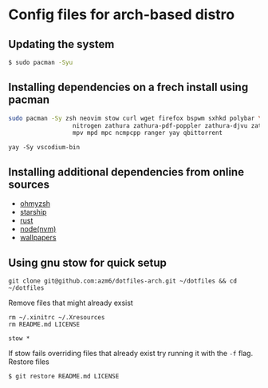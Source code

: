# Config files for arch-based distro
## Updating the system
```bash
$ sudo pacman -Syu
```
## Installing dependencies on a frech install using pacman
```bash
sudo pacman -Sy zsh neovim stow curl wget firefox bspwm sxhkd polybar \
                  nitrogen zathura zathura-pdf-poppler zathura-djvu zathura-ps tmux rofi \
                  mpv mpd mpc ncmpcpp ranger yay qbittorrent
```
```
yay -Sy vscodium-bin
```
## Installing additional dependencies from online sources

- [ohmyzsh](https://ohmyz.sh)
- [starship](https://starship.rs)
- [rust](https://rustup.rs/)
- [node(nvm)](https://github.com/nvm-sh/nvm)
- [wallpapers](https://github.com/D3Ext/aesthetic-wallpapers)

## Using gnu stow for quick setup

```
git clone git@github.com:azm6/dotfiles-arch.git ~/dotfiles && cd ~/dotfiles
```
Remove files that might already exsist
```
rm ~/.xinitrc ~/.Xresources
rm README.md LICENSE
```
```
stow *
```
If stow fails overriding files that already exist try running it with the `-f` flag.
Restore files
```
$ git restore README.md LICENSE
```
